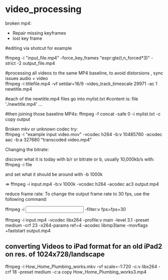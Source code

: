 # video_processing


broken mp4:
 - Repair missing keyframes
 - lost key frame 

#editing via shotcut for example

ffmpeg -i "input_file.mp4" -force_key_frames "expr:gte(t,n_forced*3)" -strict -2 output_file.mp4


#processing all videos to the same MP4 baseline, to avoid distorsions , sync issues audio + video  
ffmpeg -i titlefile.mp4 -vf setdar=16/9 -video_track_timescale 29971 -ac 1 newtitle.mp4

#each of the newtitle.mp4  files go into mylist.txt
#content is:
    file './newtitle.mp4'
    ...

#then joining those baseline MP4s:
ffmpeg -f concat -safe 0 -i mylist.txt -c copy output


Broken mkv or unknown codec try:  
ffmpeg -i "example input video.mov" -vcodec h264 -b:v 10485760 -acodec aac -b:a 327680 "transcoded video.mp4"


Changing the bitrate:

discover what it is today with b/r or bitrate or b, usually 10,000kb/s with:  ffmpeg -i  file

and set what it should be around with    -b 1000k

=>   ffmpeg -i input.mp4 -b:v 1000k -vcodec h264 -acodec ac3 output.mp4


reduce frame rate:
 To change the output frame rate to 30 fps, use the following command:

ffmpeg -i <input> -filter:v fps=fps=30 <output>

 
 
 
 
 
ffmpeg -i input.mp4 -vcodec libx264 -profile:v main -level 3.1 -preset medium -crf 23 -x264-params ref=4 -acodec libmp3lame -movflags +faststart output.mp4
## converting Videos to iPad format for an old iPad2 on res. of 1024x728/landscape
ffmpeg -i How_Home_Plumbing_works.mkv -vf scale=-1:720 -c:v libx264 -crf 18 -preset medium -c:a copy How_Home_Plumbing_works3.mp4
